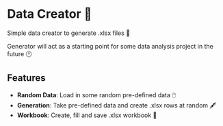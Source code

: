 # Data Creator 📖

Simple data creator to generate .xlsx files 📓

Generator will act as a starting point for some data analysis project in the future 🕐

## Features
- **Random Data**: Load in some random pre-defined data 🖱️
- **Generation**: Take pre-defined data and create .xlsx rows at random 🖋️
- **Workbook**: Create, fill and save .xlsx workbook 📘
